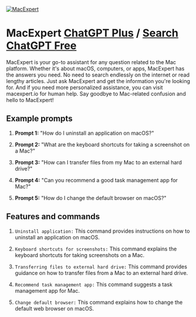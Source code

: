 
[![MacExpert](https://files.oaiusercontent.com/file-LW5WoF2mmXpTrSp3k9LhccfR?se=2123-10-16T17%3A28%3A03Z&sp=r&sv=2021-08-06&sr=b&rscc=max-age%3D31536000%2C%20immutable&rscd=attachment%3B%20filename%3DLogoMeSocial.png&sig=NNbCJcvGs21AMAMjRHTYriMaya7BWrIND8jDpXzPxVE%3D)](https://chat.openai.com/g/g-PEDcSVeLn-macexpert)

# MacExpert [ChatGPT Plus](https://chat.openai.com/g/g-PEDcSVeLn-macexpert) / [Search ChatGPT Free](https://gptcall.net/index.html#/?search=MacExpert)

MacExpert is your go-to assistant for any question related to the Mac platform. Whether it's about macOS, computers, or apps, MacExpert has the answers you need. No need to search endlessly on the internet or read lengthy articles. Just ask MacExpert and get the information you're looking for. And if you need more personalized assistance, you can visit macexpert.io for human help. Say goodbye to Mac-related confusion and hello to MacExpert!

## Example prompts

1. **Prompt 1:** "How do I uninstall an application on macOS?"

2. **Prompt 2:** "What are the keyboard shortcuts for taking a screenshot on a Mac?"

3. **Prompt 3:** "How can I transfer files from my Mac to an external hard drive?"

4. **Prompt 4:** "Can you recommend a good task management app for Mac?"

5. **Prompt 5:** "How do I change the default browser on macOS?"

## Features and commands

1. `Uninstall application:` This command provides instructions on how to uninstall an application on macOS.

2. `Keyboard shortcuts for screenshots:` This command explains the keyboard shortcuts for taking screenshots on a Mac.

3. `Transferring files to external hard drive:` This command provides guidance on how to transfer files from a Mac to an external hard drive.

4. `Recommend task management app:` This command suggests a task management app for Mac.

5. `Change default browser:` This command explains how to change the default web browser on macOS.


